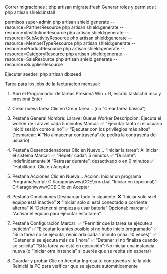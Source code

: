 Correr migraciones : php artisan migrate:fresh
Generar roles y permisos : php artisan shield:install

permisos super-admin
php artisan shield:generate --resource=PartnerResource
php artisan shield:generate --resource=InstitutionResource
php artisan shield:generate --resource=SubActivityResource
php artisan shield:generate --resource=MemberTypeResource
php artisan shield:generate --resource=ProductResource
php artisan shield:generate --resource=CategoryResource
php artisan shield:generate --resource=SaleResource
php artisan shield:generate --resource=SupplierResource


Ejecutar seeder: php artisan db:seed























Tarea para los jobs de la facturacion mensual:

1. Abrí el Programador de tareas
Presioná Win + R, escribí taskschd.msc y presioná Enter

2. Crear nueva tarea
Clic en Crear tarea... (no “Crear tarea básica”)

3. Pestaña General
Nombre: Laravel Queue Worker
Descripción: Ejecuta el worker de Laravel cada 5 minutos
Marcar:
✅ “Ejecutar tanto si el usuario inició sesión como si no”
✅ “Ejecutar con los privilegios más altos”
Desmarcar:
❌ “No almacenar contraseña” (te pedirá la contraseña del usuario)

4. Pestaña Desencadenadores
Clic en Nuevo...
“Iniciar la tarea”: Al iniciar el sistema
Marcar:
✅ “Repetir cada”: 5 minutos
✅ “Durante”: Indefinidamente
❌ “Retrasar durante”: desactivado o en 0 minutos
✅ “Habilitado`
Clic en Aceptar

5. Pestaña Acciones
Clic en Nueva...
Acción: Iniciar un programa
Programa/script: C:\laragon\www\CCE\cron.bat
“Iniciar en (opcional)”: C:\laragon\www\CCE
Clic en Aceptar

6. Pestaña Condiciones
Desmarcar todo lo siguiente:
❌ “Iniciar solo si el equipo está inactivo”
❌ “Iniciar solo si está conectado a corriente alterna”
❌ “Detener si empieza a usar batería”
Opcional: marcar ✅ “Activar el equipo para ejecutar esta tarea”

7. Pestaña Configuración
Marcar:
✅ “Permitir que la tarea se ejecute a petición”
✅ “Ejecutar lo antes posible si no hubo inicio programado”
✅ “Si la tarea no se ejecuta, reiniciarla cada 1 minuto (máx. 10 veces)”
✅ “Detener si se ejecuta más de 1 hora”
✅ “Detener si no finaliza cuando se solicita”
“Si la tarea ya está en ejecución”: No iniciar una instancia nueva (o “Iniciar otra instancia” si querés que se repita sin esperar)

8. Guardar y probar
Clic en Aceptar
Ingresá tu contraseña si te la pide
Reiniciá la PC para verificar que se ejecuta automáticamente